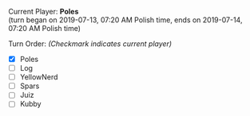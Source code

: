 Current Player: **Poles**  
(turn began on 2019-07-13, 07:20 AM Polish time, ends on 2019-07-14, 07:20 AM Polish time)

Turn Order: *(Checkmark indicates current player)*
- [x] Poles
- [ ] Log
- [ ] YellowNerd
- [ ] Spars
- [ ] Juiz
- [ ] Kubby
